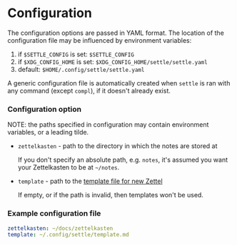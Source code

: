 # Configuration

The configuration options are passed in YAML format. The location of the
configuration file may be influenced by environment variables:

1. if `$SETTLE_CONFIG` is set: `$SETTLE_CONFIG`
2. if `$XDG_CONFIG_HOME` is set: `$XDG_CONFIG_HOME/settle/settle.yaml`
3. default: `$HOME/.config/settle/settle.yaml`

A generic configuration file is automatically created when `settle` is ran with
any command (except `compl`), if it doesn't already exist.

### Configuration option

NOTE: the paths specified in configuration may contain environment variables, or
a leading tilde.

- `zettelkasten` - path to the directory in which the notes are stored at

    If you don't specify an absolute path, e.g. `notes`, it's assumed you want
    your Zettelkasten to be at `~/notes`.

- `template` - path to the [template file for new Zettel](./templates.md)

    If empty, or if the path is invalid, then templates won't be used.

### Example configuration file

```YAML
zettelkasten: ~/docs/zettelkasten
template: ~/.config/settle/template.md
```

